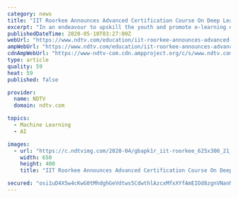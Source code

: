 ```yaml
---
category: news
title: "IIT Roorkee Announces Advanced Certification Course On Deep Learning"
excerpt: "In an endeavour to upskill the youth and promote e-learning during the COVID-19 lockdown, IIT Roorkee had launched an Advanced Certification Course on Deep Learning at Cloudxlab.com."
publishedDateTime: 2020-05-10T03:27:00Z
webUrl: "https://www.ndtv.com/education/iit-roorkee-announces-advanced-certification-course-on-deep-learning-2226232"
ampWebUrl: "https://www.ndtv.com/education/iit-roorkee-announces-advanced-certification-course-on-deep-learning-2226232?amp=1&akamai-rum=off"
cdnAmpWebUrl: "https://www-ndtv-com.cdn.ampproject.org/c/s/www.ndtv.com/education/iit-roorkee-announces-advanced-certification-course-on-deep-learning-2226232?amp=1&akamai-rum=off"
type: article
quality: 59
heat: 59
published: false

provider:
  name: NDTV
  domain: ndtv.com

topics:
  - Machine Learning
  - AI

images:
  - url: "https://c.ndtvimg.com/2020-04/gbapk1r_iit-roorkee_625x300_21_April_20.jpg"
    width: 650
    height: 400
    title: "IIT Roorkee Announces Advanced Certification Course On Deep Learning"

secured: "osi1uD4X5w4cKwG0tMhdghGeVdtws5CdwthlAzcxMfxXYfAmEIOd8zgnVNanN6ul1TocMJEeIhGSS/2XMom/yD0TRRnwhn3XI8rjS1SzKgHQcqTFrKbPeqFUTNMvKc5p9CmoXNhfc2EEkmpFf491CsPYArfqmtKiOupEDtdlT8S+vRHhCQ0XzrKsndTJ/6nIICLDuid0t7bTZ8m7rRhk7HCZW9KyXarvi66DSqY0To/hQg1ViHPVmh6cBIQXMv6S3JAf8OI4L0oy3CrQdlo4H5QmU6tXoMVKw6/wZ5LuiHxZluXKHb7UFLq2O61VzyYuSnyJTce2t1bmhxGx56smRgzkTPMNcBA94pR+HKeemPw6xNOrSYEoNZtr9l1qmIFG0So46Rgb8zfWTQRceKIHHtQHI1nMT4EpfA8bxfdPus2ONjlnQBeGbAq57TxnFMUIuGJoDApZFfq6b3JlYbrqoK2RgNuYJEH7n7mfesf8L3c=;NOtmUwakingKqh//Fl/fOw=="
---
```


